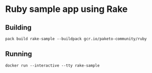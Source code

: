 # Ruby sample app using Rake

## Building

`pack build rake-sample --buildpack gcr.io/paketo-community/ruby`

## Running

`docker run --interactive --tty rake-sample`
